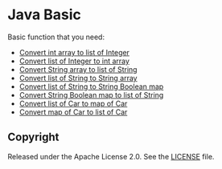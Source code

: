 # Java Basic

Basic function that you need:

- [Convert int array to list of Integer](https://github.com/zikrikhairan/java-basic/blob/3adf90e8ccfcc0c2bc0fab9caf444eed96c5e647/src/com/zikrikhairan/Main.java#L52-L54)
- [Convert list of Integer to int array](https://github.com/zikrikhairan/java-basic/blob/3adf90e8ccfcc0c2bc0fab9caf444eed96c5e647/src/com/zikrikhairan/Main.java#L56-L58)
- [Convert String array to list of String](https://github.com/zikrikhairan/java-basic/blob/3adf90e8ccfcc0c2bc0fab9caf444eed96c5e647/src/com/zikrikhairan/Main.java#L60-L62)
- [Convert list of String to String array](https://github.com/zikrikhairan/java-basic/blob/3adf90e8ccfcc0c2bc0fab9caf444eed96c5e647/src/com/zikrikhairan/Main.java#L64-L66)
- [Convert list of String to String Boolean map](https://github.com/zikrikhairan/java-basic/blob/3adf90e8ccfcc0c2bc0fab9caf444eed96c5e647/src/com/zikrikhairan/Main.java#L68-L70)
- [Convert String Boolean map to list of String](https://github.com/zikrikhairan/java-basic/blob/3adf90e8ccfcc0c2bc0fab9caf444eed96c5e647/src/com/zikrikhairan/Main.java#L72-L74)
- [Convert list of Car to map of Car](https://github.com/zikrikhairan/java-basic/blob/3adf90e8ccfcc0c2bc0fab9caf444eed96c5e647/src/com/zikrikhairan/Main.java#L76-L78)
- [Convert map of Car to list of Car](https://github.com/zikrikhairan/java-basic/blob/3adf90e8ccfcc0c2bc0fab9caf444eed96c5e647/src/com/zikrikhairan/Main.java#L80-L82)

## Copyright

Released under the Apache License 2.0. See the [LICENSE](https://github.com/codecentric/springboot-sample-app/blob/master/LICENSE) file.